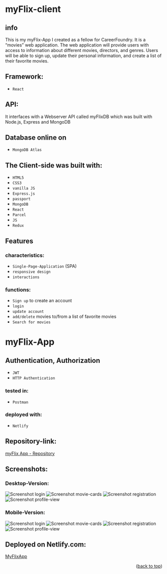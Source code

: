 # myFlix-client

## info
This is my myFlix-App I created as a fellow for CareerFoundry.
It is a “movies” web application. 
The web application will provide users with access to information 
about different movies, directors, and genres. Users will be able to sign up, 
update their personal information, and create a list of their favorite movies.

## Framework:
* <code>React</code>

## API:
It interfaces with a Webserver API called myFlixDB which was built with Node.js, Express and MongoDB
## Database online on 
* <code>MongoDB Atlas</code>


## The Client-side was built with:
* <code>HTML5</code>
* <code>CSS3</code>
* <code>vanilla JS</code>
* <code>Express.js</code>
* <code>passport</code>
* <code>MongoDB</code>
* <code>React</code>
* <code>Parcel</code>
* <code>JS</code>
* <code>Redux</code>

## Features

### characteristics:
* <code>Single-Page-Application</code> (SPA)
* <code>responsive design</code>
* <code>interactions</code>

### functions:
* <code>Sign up</code> to create an account
* <code>login</code>
* <code>update account</code>
* <code>add/delete</code> movies to/from a list of favorite movies
* <code>Search for movies</code>

# myFlix-App

## Authentication, Authorization
* <code>JWT</code>
* <code>HTTP Authentication</code>

### tested in:
* <code>Postman</code>

### deployed with:
* <code>Netlify</code>

## Repository-link:
[myFlix App - Repository](https://github.com/Borkkris/myFlix-client)

## Screenshots:
### Desktop-Version:
![Screenshot login](src/screenshots/login-form.png "Screenshot Login-Form")
![Screenshot movie-cards](src/screenshots/movie-list.png "Screenshot movie-list")
![Screenshot registration](src/screenshots/registration-form.png "Screenshot registration-form")
![Screenshot profile-view](src/screenshots/User-profile.png "Screenshot User-profile")

### Mobile-Version:
![Screenshot login](src/screenshots/mobile_login-form.png "Screenshot Login-Form")
![Screenshot movie-cards](src/screenshots/mobile_movie-list.png "Screenshot movie-list")
![Screenshot registration](src/screenshots/mobile_registration.png "Screenshot registration-form")
![Screenshot profile-view](src/screenshots/mobile_User-profile.png "Screenshot User-profile")

## Deployed on Netlify.com: 
<a href="https://app-my-flix.netlify.app">MyFlixApp</a>


<p align="right">(<a href="#top">back to top</a>)</p>
